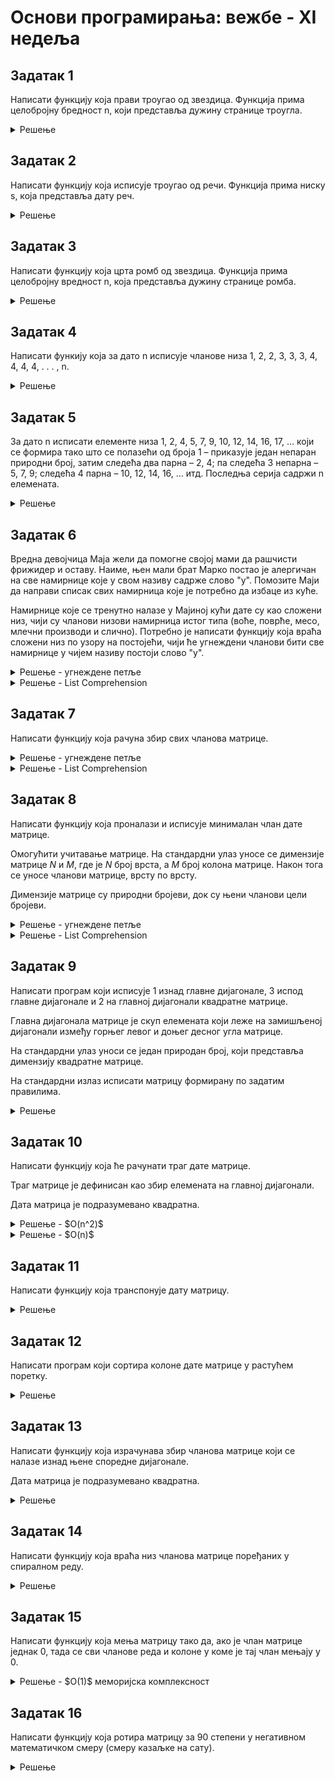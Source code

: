 # Основи програмирања: вежбе - XI недеља

## Задатак 1
Написати функцију која прави троугао од звездица.
Функција прима целобројну бредност n, који представља дужину странице троугла.
<details markdown='block'>
<summary>Решење </summary>

```python
def trougao_od_zvezdica():
    n = int(input())
    broj_razmaka = n-1
    broj_zvezdica = 1
    for i in range(n):
        for j in range(broj_razmaka):
            print(' ', sep='', end='')
        broj_razmaka -= 1
        for j in range(broj_zvezdica):
            print('*', sep='', end='')
        broj_zvezdica += 2
        print()
```
</details>

## Задатак 2
Написати функцију која исписује троугао од речи.
Функција прима ниску s, која представља дату реч.
<details markdown='block'>
<summary>Решење </summary>

```python
def trougao_od_reci():
    def ispisi_n_puta(c, n):
        for i in range(n):
            print(c, sep='', end='')

    s = input()
    n = len(s)

    ispisi_n_puta(' ', n-1)
    print(s[0])
    for i in range(1, n-1):
        ispisi_n_puta(' ', n-1-i)
        print(s[i], sep='', end='')
        ispisi_n_puta(' ', 2*i-1)
        print(s[i])
    print(s[n-1:0:-1] + s[0:n])
```
</details>

## Задатак 3
Написати функцију која црта ромб од звездица. 
Функција прима целобројну вредност n, која представља дужину странице ромба.
<details markdown='block'>
<summary>Решење </summary>

```python
def romb_od_zvezdica(n):
    for i in range(n):
        for j in range(n-i):
            print(" ", end="",sep="")
        for j in range(n):
            print("*", end="",sep="")
        print()

```
</details>

## Задатак 4
Написати функију која за дато n исписује чланове низа 1, 2, 2, 3, 3, 3, 4, 4, 4, 4, . . . , n.
<details markdown='block'>
<summary>Решење </summary>

```python
def serija123(n):
    """
    Написати функију која за дато n исписује чланове низа 1, 2, 2, 3, 3, 3, 4, 4, 4, 4, . . . , n.
    """
    for i in range(1,n+1):
        for j in range(i):
            print(i, end=' ')
    
```
</details>

## Задатак 5
За дато n исписати елементе низа 1, 2, 4, 5, 7, 9, 10, 12, 14, 16, 17, … који се формира тако што се полазећи 
од броја 1 – приказује један непаран природни број, затим следећа два парна – 2, 4; па следећа 3 непарна –
5, 7, 9; следећа 4 парна – 10, 12, 14, 16, … итд. Последња серија садржи n елемената.
<details markdown='block'>
<summary>Решење </summary>

```python
def serije_neparni_parni(n):
    """
    За дато n исписати елементе низа 1, 2, 4, 5, 7, 9, 10, 12, 14, 16, 17, … који се формира тако што се полазећи
    од броја 1 – приказује један непаран природни број, затим следећа два парна – 2, 4; па следећа 3 непарна –
    5, 7, 9; следећа 4 парна – 10, 12, 14, 16, … итд. Последња серија садржи n елемената.
    """
    k=1
    for i in range(n):
        print(k, end=' ')
        for j in range(i):
            k+=2
            print(k, end=' ')
        print()
        k+=1    
```
</details>

## Задатак 6
Вредна девоjчица Маjа жели да помогне своjоj мами да рашчисти
фрижидер и оставу. Наиме, њен мали брат Марко постао jе алергичан
на све намирнице коjе у свом називу садрже слово "у". Помозите Маjи
да направи списак свих намирница коjе jе потребно да избаце из куће.

Намирнице коjе се тренутно налазе у Маjиноj кући дате су као сложени
низ, чиjи су чланови низови намирница истог типа (воће, поврће,
месо, млечни производи и слично). Потребно jе написати функциjу
коjа враћа сложени низ по узору на постоjећи, чиjи ће угнеждени
чланови бити све намирнице у чиjем називу постоjи слово "у".
<details markdown='block'>
<summary>Решење - угнеждене петље</summary>

```python
def izbaciNamirnice(namirnice):
    izbaciti = []
    for vrstaNamirnice in namirnice:
        izbacitiPoVrstama = []
        for namirnica in vrstaNamirnice:
            if "у" in namirnica:
                izbacitiPoVrstama.append(namirnica)
        izbaciti.append(izbacitiPoVrstama)
    
    return izbaciti

#namirnice = [["јабуке", "банане", "крушке", "киви"], ["паприка", "купус", "краставчићи"], ["ћуретина", "пилетина", "свињетина"]]
#print(izbaciNamirnice(namirnice))
```
</details>
<details markdown='block'>
<summary>Решење - List Comprehension </summary>

```python
def izbaciNamirnice2(namirnice):
    
    izbaciti = [[namirnica for namirnica in vrsta if "у" in namirnica] for vrsta in namirnice]
    
    return izbaciti

#namirnice = [["јабуке", "банане", "крушке", "киви"], ["паприка", "купус", "краставчићи"], ["ћуретина", "пилетина", "свињетина"]]
#print(izbaciNamirnice2(namirnice))
```
</details>


## Задатак 7
Написати функцију која рaчуна збир свих чланова матрице.
<details markdown='block'>
<summary>Решење - угнеждене петље</summary>

```python
# Функције за унос и штампање матрице
"""
def matrica_input():
    br_vrsta, br_kolona = map(int, input().split())
    matrica=[]
    for i in range(br_vrsta):
        vrsta=list(map(int,input().split()))
        matrica.append(vrsta)
    return matrica

def matrica_print(matrica):
    br_vrsta=len(matrica)
    br_kolona=len(matrica[0])
    for i in range(br_vrsta):
        for j in range(br_kolona):
            print("{:3d}".format(matrica[i][j]), end=" ") 
        print("\n")
"""

def suma_svih_clanova_matrice(matrica):
    suma = 0
    for i in range(len(matrica)):
        for j in range(len(matrica[0])):
            suma += matrica[i][j]
    return suma

#matrica=matrica_input()
#matrica_print(matrica)
#print(suma_svih_clanova_matrice(matrica))
```
</details>

<details markdown='block'>
<summary>Решење - List Comprehension </summary>

```python
# Функције за унос и штампање матрице
"""
def matrica_input():
    br_vrsta, br_kolona = map(int, input().split())
    matrica=[]
    for i in range(br_vrsta):
        vrsta=list(map(int,input().split()))
        matrica.append(vrsta)
    return matrica

def matrica_print(matrica):
    br_vrsta=len(matrica)
    br_kolona=len(matrica[0])
    for i in range(br_vrsta):
        for j in range(br_kolona):
            print("{:3d}".format(matrica[i][j]), end=" ") 
        print("\n")
"""

def suma_svih_clanova_matrice_2(matrica):
    return sum([sum(i) for i in matrica])

#matrica=matrica_input()
#matrica_print(matrica)
#print(suma_svih_clanova_matrice_2(matrica))
```
</details>


## Задатак 8
Написати функциjу коjа проналази и исписуjе минималан члан дате
матрице.

Омогућити учитавање матрице. На стандардни улаз уносе се
димензиjе матрице $N$ и $M$, где jе $N$ броj врста, а $M$ броj колона
матрице. Након тога се уносе чланови матрице, врсту по врсту.

Димензиjе матрице су природни броjеви, док су њени чланови цели
броjеви.
<details markdown='block'>
<summary>Решење - угнеждене петље</summary>

```python
# Учитавање матрице
N, M = map(int, input().split())
matrica=[]
for i in range(N):
    vrsta=list(map(int,input().split()))
    matrica.append(vrsta)
    
def minimalanClan(matrica):
    minimalan = matrica[0][0]
    for i in range(len(matrica)):
        for j in range(len(matrica[0])):
            if matrica[i][j] < minimalan:
                minimalan = matrica[i][j]
    return minimalan

print(minimalanClan(matrica))
```
</details>

<details markdown='block'>
<summary>Решење - List Comprehension </summary>

```python
# Учитавање матрице
N, M = map(int, input().split())
matrica=[]
for i in range(N):
    vrsta=list(map(int,input().split()))
    matrica.append(vrsta)
    
def minimalanClan2(matrica):
    return min([min(i) for i in matrica])

print(minimalanClan2(matrica))
```
</details>


## Задатак 9

Написати програм коjи исписуjе 1 изнад главне диjагонале, 3 испод
главне диjагонале и 2 на главноj диjагонали квадратне матрице.

Главна диjагонала матрице jе скуп елемената коjи леже на замишљеноj
диjагонали између горњег левог и доњег десног угла матрице.

На стандардни улаз уноси се jедан природан броj, коjи представља
димензиjу квадратне матрице.

На стандардни излаз исписати матрицу формирану по задатим
правилима.

<details markdown='block'>
<summary>Решење </summary>

```python
def matrica_print(matrica):
    br_vrsta=len(matrica)
    br_kolona=len(matrica[0])
    for i in range(br_vrsta):
        for j in range(br_kolona):
            print("{:3d}".format(matrica[i][j]), end=" ") 
        print("\n")



n=int(input())

matrica=[[0 for i in range(n)] for j in range(n)]
for i in range(len(matrica)):
    for j in range(len(matrica[i])):
        if i==j:
            matrica[i][j]=2
        elif i<j:
            matrica[i][j]=1
        else:
            matrica[i][j]=3

print("------------------------------")
matrica_print(matrica)
```
</details>


## Задатак 10

Написати функцију која ће рачунати траг дате матрице.

Траг матрице је дефинисан као збир елемената на главној дијагонали.

Дата матрица је подразумевано квадратна.
<details markdown='block'>
<summary>Решење - $O(n^2)$ </summary>

```python
def trag_matrice(matrica):
    suma = 0
    for i in range(len(matrica)):
        for j in range(len(matrica[0])):
            if i == j:
                suma += matrica[i][j]
    return suma
```
</details>

<details markdown='block'>
<summary>Решење - $O(n)$ </summary>

```python
def trag_matrice_alternativno(matrica):
    suma = 0
    for i in range(len(matrica)):
        suma += matrica[i][i]
    return suma
```
</details>


## Задатак 11
Написати функцију која транспонује дату матрицу.
<details markdown='block'>
<summary>Решење </summary>

```python
def matrica_input():
    br_vrsta, br_kolona = map(int, input().split())
    matrica=[]
    for i in range(br_vrsta):
        vrsta=list(map(int,input().split()))
        matrica.append(vrsta)
    return matrica
def matrica_print(matrica):
    br_vrsta=len(matrica)
    br_kolona=len(matrica[0])
    for i in range(br_vrsta):
        for j in range(br_kolona):
            print("{:3d}".format(matrica[i][j]), end=" ") 
        print("\n")


# Специјалан случај - квадратна матрица
def transponovanje_matrice_kvadratne(matrica):
    for i in range(len(matrica)):
        for j in range(i+1,len(matrica[0])):
            matrica[i][j],matrica[j][i] = matrica[j][i],matrica[i][j]
    return matrica

def transponovanje_matrice(matrica):
    matrica_trans=[[0 for i in range(len(matrica))] for j in range(len(matrica[0]))]
    for i in range(len(matrica)):
        for j in range(len(matrica[0])):
            matrica_trans[j][i]=matrica[i][j]
        
    return matrica_trans


if __name__ =="__main__":

    matrica=matrica_input()
    print("------------------------------")
    matrica_print(matrica)
    print("------------------------------")
    matrica=transponovanje_matrice(matrica) if len(matrica)!=len(matrica[0]) else transponovanje_matrice_kvadratne(matrica)
    matrica_print(matrica)
```
</details>


## Задатак 12

Написати програм коjи сортира колоне дате матрице у растућем
поретку.

<details markdown='block'>
<summary>Решење </summary>

```python
## Увози се функција из претходног задатка
from zad3 import transponovanje_matrice


def matrica_input():
    br_vrsta, br_kolona = map(int, input().split())
    matrica=[]
    for i in range(br_vrsta):
        vrsta=list(map(int,input().split()))
        matrica.append(vrsta)
    return matrica
def matrica_print(matrica):
    br_vrsta=len(matrica)
    br_kolona=len(matrica[0])
    for i in range(br_vrsta):
        for j in range(br_kolona):
            print("{:3d}".format(matrica[i][j]), end=" ") 
        print("\n")

matrica=matrica_input()
print("------------------------------")
matrica_print(matrica)
print("------------------------------")


matrica=transponovanje_matrice(matrica)
matrica=[sorted(i) for i in matrica]
matrica=transponovanje_matrice(matrica)


matrica_print(matrica)
```
</details>


## Задатак 13

Написати функциjу коjа израчунава збир чланова матрице коjи се
налазе изнад њене споредне диjагонале.

Дата матрица jе подразумевано квадратна.

<details markdown='block'>
<summary>Решење </summary>

```python
def zbir_clanova_iznad_sporedne(matrica):
    sum = 0
    for i in range(len(matrica)-1):
        for j in range(len(matrica)-(i+1)):
            sum += matrica[i][j]
    
    return sum
```
</details>


## Задатак 14

Написати функцију која враћа низ чланова матрице поређаних у спиралном реду.

<details markdown='block'>
<summary>Решење </summary>

```python
def spiralOrder(matrix):
        output = []

        leftCol, rightCol = 0, len(matrix[0])
        topRow, bottomRow = 0, len(matrix)

        while leftCol < rightCol and topRow < bottomRow:

            for i in range(leftCol,rightCol):
                output.append(matrix[topRow][i])

            topRow += 1
            
            for i in range(topRow,bottomRow):
                output.append(matrix[i][rightCol-1])

            rightCol-=1 

            if not(leftCol < rightCol and topRow < bottomRow):
                break

            for i in range(rightCol-1,leftCol-1,-1):
                output.append(matrix[bottomRow-1][i])

            bottomRow-=1

            for i in range(bottomRow-1,topRow-1,-1):
                output.append(matrix[i][leftCol])

            leftCol+=1

        return output

```
</details>


## Задатак 15

Написати функцију која мења матрицу тако да, ако је члан матрице једнак 0, тада се сви чланове реда и колоне у коме је тај члан мењају у 0.
<details markdown='block'>
<summary>Решење - $O(1)$ меморијска комплексност</summary>

```python
def setZeroes(matrix):
        set_first_row_zero = False
                
        rows, cols = len(matrix), len(matrix[0])
        for r in range(rows):
            for c in range(cols):
                if matrix[r][c] ==0:
                    matrix[0][c]=0
                    
                    if r==0:
                        set_first_row_zero = True
                    else:
                        matrix[r][0] = 0
                        
        for r in range(1,rows):
            for c in range(1,cols):
                if matrix[r][0] == 0 or matrix[0][c] ==0:
                    matrix[r][c] =0
                    
        if matrix[0][0] == 0:
            for r in range(rows):
                matrix[r][0]=0
        
        if set_first_row_zero:
            for c in range(cols):
                matrix[0][c]=0 
```
</details>

## Задатак 16
Написати функцију која ротира матрицу за 90 степени у негативном математичком смеру (смеру казаљке на сату).
<details markdown='block'>
<summary>Решење </summary>

```python
def rotate(matrix):
	left, right = 0, len(matrix[0])-1

        while left < right:
            bottom, top =right , left

            for i in range(right-left):

                top_right = matrix[top+i][right]
                matrix[top+i][right] = matrix[top][left+i]

                bottom_right = matrix[bottom][right-i]
                matrix[bottom][right-i] = top_right


                bottom_left = matrix[bottom-i][left]
                matrix[bottom-i][left] = bottom_right

                matrix[top][left+i] = bottom_left

            left+=1
            right-=1   
```
</details>
